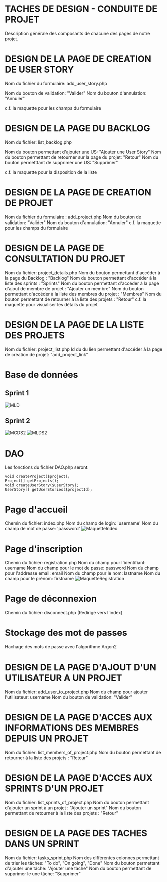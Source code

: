 # TACHES DE DESIGN - CONDUITE DE PROJET

Description générale des composants de chacune des pages de notre projet.

# DESIGN DE LA PAGE DE CREATION DE USER STORY

Nom du fichier du formulaire: add_user_story.php

Nom du bouton de validation: "Valider"
Nom du bouton d'annulation: "Annuler"

c.f. la maquette pour les champs du formulaire

# DESIGN DE LA PAGE DU BACKLOG

Nom du fichier: list_backlog.php

Nom du bouton permettant d'ajouter une US: "Ajouter une User Story"
Nom du bouton permettant de retourner sur la page du projet: "Retour"
Nom du bouton permetttant de supprimer une US: "Supprimer"

c.f. la maquette pour la disposition de la liste

# DESIGN DE LA PAGE DE CREATION DE PROJET

Nom du fichier du formulaire : add_project.php
Nom du bouton de validation: "Valider"
Nom du bouton d'annulation: "Annuler"
c.f. la maquette pour les champs du formulaire

# DESIGN DE LA PAGE DE CONSULTATION DU PROJET

Nom du fichier: project_details.php
Nom du bouton permettant d'accéder à la page du Backlog : "Backlog"
Nom du bouton permettant d'accéder à la liste des sprints : "Sprints"
Nom du bouton permettant d'accéder à la page d'ajout de membre de projet : "Ajouter un membre"
Nom du bouton permettant d'accéder à la liste des membres du projet : "Membres"
Nom du bouton permettant de retourner à la liste des projets : "Retour"
c.f. la maquette pour visualiser les détails du projet

# DESIGN DE LA PAGE DE LA LISTE DES PROJETS

Nom du fichier: project_list.php
Id du du lien permettant d'accéder à la page de création de projet: "add_project_link"

# Base de données

## Sprint 1
![MLD](MLD_sprint1.png "Modèle logique des données pour le sprint 1")

## Sprint 2
![MCDS2](MCD_sprint2.png "Modèle conceptuel des données pour le sprint 2")
![MLDS2](MLD_sprint2.png "Modèle logique des données pour le sprint 2")

# DAO
Les fonctions du fichier DAO.php seront:
```
void createProject($project);
Project[] getProjects();
void createUserStory($userStory);
UserStory[] getUserStories($projectId);
```
# Page d'accueil
Chemin du fichier: index.php
Nom du champ de login: 'username'
Nom du champ de mot de passe: 'password'
![MaquetteIndex](index.png "Maquette de la page d'index")

# Page d'inscription
Chemin du fichier: registration.php
Nom du champ pour l'identifiant: username
Nom du champ pour le mot de passe: password
Nom du champ pour l'addresse email: email
Nom du champ pour le nom: lastname
Nom du champ pour le prénom: firstname
![MaquetteRegistration](registration.png "Maquette de la page d'inscription")

# Page de déconnexion
Chemin du fichier: disconnect.php
(Redirige vers l'index)

# Stockage des mot de passes
Hachage des mots de passe avec l'algorithme Argon2

# DESIGN DE LA PAGE D'AJOUT D'UN UTILISATEUR A UN PROJET
Nom du fichier: add_user_to_project.php
Nom du champ pour ajouter l'utilisateur: username
Nom du bouton de validation: "Valider"

# DESIGN DE LA PAGE D'ACCES AUX INFORMATIONS DES MEMBRES DEPUIS UN PROJET
Nom du fichier: list_members_of_project.php
Nom du bouton permettant de retourner à la liste des projets : "Retour"

# DESIGN DE LA PAGE D'ACCES AUX SPRINTS D'UN PROJET
Nom du fichier: list_sprints_of_project.php
Nom du bouton permettant d'ajouter un sprint à un projet : "Ajouter un sprint"
Nom du bouton permettant de retourner à la liste des projets : "Retour"

# DESIGN DE LA PAGE DES TACHES DANS UN SPRINT
 Nom du fichier: tasks_sprint.php
 Nom des différentes colonnes permettant de trier les tâches: "To do", "On going", "Done"
 Nom du bouton permettant d'ajouter une tâche: "Ajouter une tâche"
 Nom du bouton permettant de supprimer le une tâche: "Supprimer"
 
